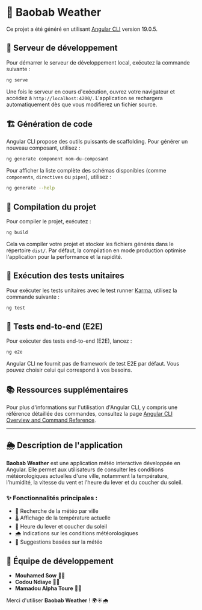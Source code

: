 # 🌳 Baobab Weather

Ce projet a été généré en utilisant [Angular CLI](https://github.com/angular/angular-cli) version 19.0.5.

## 🚀 Serveur de développement

Pour démarrer le serveur de développement local, exécutez la commande suivante :

```bash
ng serve
```

Une fois le serveur en cours d'exécution, ouvrez votre navigateur et accédez à `http://localhost:4200/`. L'application se rechargera automatiquement dès que vous modifierez un fichier source.

## 🏗️ Génération de code

Angular CLI propose des outils puissants de scaffolding. Pour générer un nouveau composant, utilisez :

```bash
ng generate component nom-du-composant
```

Pour afficher la liste complète des schémas disponibles (comme `components`, `directives` ou `pipes`), utilisez :

```bash
ng generate --help
```

## 🔧 Compilation du projet

Pour compiler le projet, exécutez :

```bash
ng build
```

Cela va compiler votre projet et stocker les fichiers générés dans le répertoire `dist/`. Par défaut, la compilation en mode production optimise l'application pour la performance et la rapidité.

## 🧪 Exécution des tests unitaires

Pour exécuter les tests unitaires avec le test runner [Karma](https://karma-runner.github.io), utilisez la commande suivante :

```bash
ng test
```

## 🏁 Tests end-to-end (E2E)

Pour exécuter des tests end-to-end (E2E), lancez :

```bash
ng e2e
```

Angular CLI ne fournit pas de framework de test E2E par défaut. Vous pouvez choisir celui qui correspond à vos besoins.

## 📚 Ressources supplémentaires

Pour plus d'informations sur l'utilisation d'Angular CLI, y compris une référence détaillée des commandes, consultez la page [Angular CLI Overview and Command Reference](https://angular.dev/tools/cli).

---

## 🌦️ Description de l'application

**Baobab Weather** est une application météo interactive développée en Angular. Elle permet aux utilisateurs de consulter les conditions météorologiques actuelles d'une ville, notamment la température, l'humidité, la vitesse du vent et l'heure du lever et du coucher du soleil.

### ✨ Fonctionnalités principales :
- 📍 Recherche de la météo par ville
- 🌡️ Affichage de la température actuelle
- 🌅 Heure du lever et coucher du soleil
- 🌧️ Indications sur les conditions météorologiques
- 📌 Suggestions basées sur la météo

## 👥 Équipe de développement
- **Mouhamed Sow** 🧑‍💻
- **Codou Ndiaye** 👩‍💻
- **Mamadou Alpha Toure** 🧑‍💻

Merci d'utiliser **Baobab Weather** ! 🌍☀️🌧️

